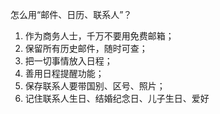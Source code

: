怎么用“邮件、日历、联系人”？

1. 作为商务人士，千万不要用免费邮箱；
2. 保留所有历史邮件，随时可查；
3. 把一切事情放入日程；
4. 善用日程提醒功能；
5. 保存联系人要带国别、区号、照片；
6. 记住联系人生日、结婚纪念日、儿子生日、爱好



